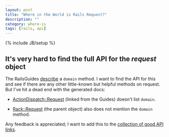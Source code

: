 ```yaml
---
layout: post
title: "Where in the World is Rails Request?"
description: ""
category: where-is
tags: [rails, api]
---
```

{% include JB/setup %}

## It's very hard to find the full API for the *request* object ##

The RailsGuides [describe](http://guides.rubyonrails.org/action_controller_overview.html#the-request-object) a `domain` method. I want to find the API
for this and see if there are any other little-known but helpful
methods on request. But I've hit a dead end with the generated docs:

* [ActionDispatch::Request](http://api.rubyonrails.org/classes/ActionDispatch/Request.html)
  (linked from the Guides) doesn't list `domain`.
  
* [Rack::Request](http://rack.rubyforge.org/doc/classes/Rack/Request.html) 
  (the parent object) also does not mention the `domain` method.
  
Any feedback is appreciated; I want to add this to the [collection of good API links](/).
